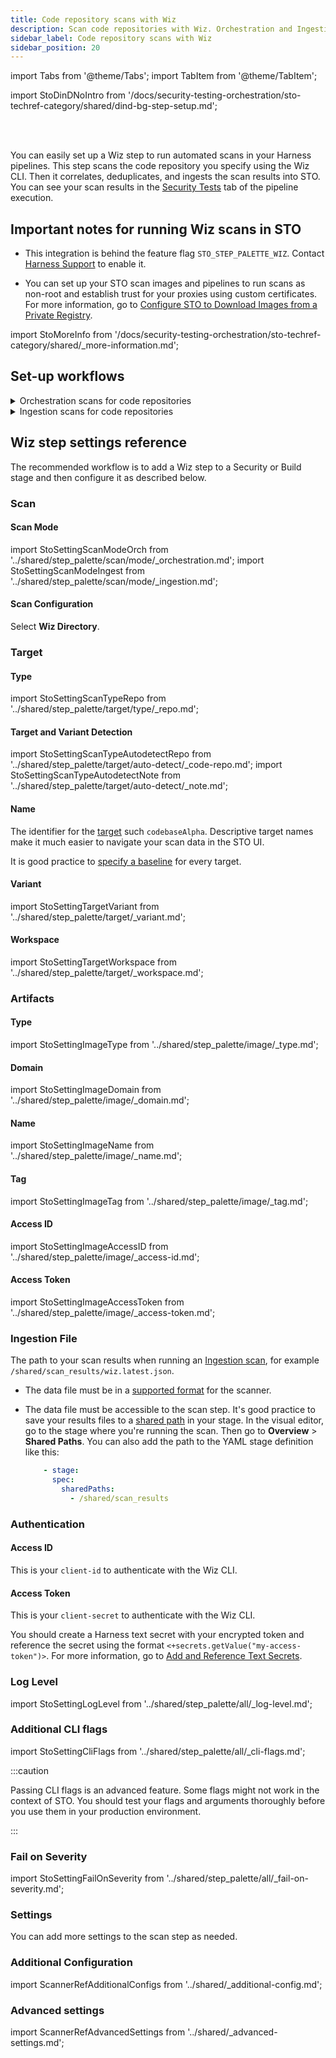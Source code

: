 ```yaml
---
title: Code repository scans with Wiz
description: Scan code repositories with Wiz. Orchestration and Ingestion modes supported.
sidebar_label: Code repository scans with Wiz
sidebar_position: 20
---
```


import Tabs from '@theme/Tabs';
import TabItem from '@theme/TabItem';

import StoDinDNoIntro from '/docs/security-testing-orchestration/sto-techref-category/shared/dind-bg-step-setup.md';


<DocsTag  text="Code repo scanners"  backgroundColor= "#cbe2f9" textColor="#0b5cad" link="/docs/security-testing-orchestration/sto-techref-category/security-step-settings-reference#code-repo-scanners"  />
<DocsTag  text="Orchestration" backgroundColor= "#e3cbf9" textColor="#5c0bad" link="/docs/security-testing-orchestration/use-sto/orchestrate-and-ingest/run-an-orchestrated-scan-in-sto"  />
<DocsTag  text="Ingestion" backgroundColor= "#e3cbf9" textColor="#5c0bad" link="/docs/security-testing-orchestration/use-sto/orchestrate-and-ingest/ingest-scan-results-into-an-sto-pipeline" />
<br/>
<br/>

You can easily set up a Wiz step to run automated scans in your Harness pipelines. This step scans the code repository you specify using the Wiz CLI. Then it correlates, deduplicates, and ingests the scan results into STO. You can see your scan results in the [Security Tests](/docs/security-testing-orchestration/use-sto/view-and-troubleshoot-vulnerabilities/view-scan-results) tab of the pipeline execution.

## Important notes for running Wiz scans in STO

- This integration is behind the feature flag `STO_STEP_PALETTE_WIZ`. Contact [Harness Support](mailto:support@harness.io) to enable it.  

<!--  If you want to add trusted certificates to your scan images at runtime, you need to run the scan step with root access. -->

- You can set up your STO scan images and pipelines to run scans as non-root and establish trust for your proxies using custom certificates. For more information, go to [Configure STO to Download Images from a Private Registry](/docs/security-testing-orchestration/use-sto/set-up-sto-pipelines/download-images-from-private-registry).


import StoMoreInfo from '/docs/security-testing-orchestration/sto-techref-category/shared/_more-information.md';

<StoMoreInfo />

## Set-up workflows

<details>

<!-- 1 --------------------------------------------------------------------->

<summary>Orchestration scans for code repositories</summary>

  #### Prerequisites

    - You can run STO scans in [Harness Cloud](/docs/continuous-integration/use-ci/set-up-build-infrastructure/use-harness-cloud-build-infrastructure), which requires no setup. You can also set up a [Kubernetes](/docs/continuous-integration/use-ci/set-up-build-infrastructure/k8s-build-infrastructure/set-up-a-kubernetes-cluster-build-infrastructure/) or [Docker](/docs/continuous-integration/use-ci/set-up-build-infrastructure/define-a-docker-build-infrastructure) build infrastructure.
	
	- [Harness text secrets](/docs/platform/secrets/add-use-text-secrets) for your `client-id` and `client-secret` to authenticate with the Wiz CLI 

<br/>

   #### Add the Wiz scanner

	Do the following:

	1. Add a Build or Security stage to your pipeline.
	2. Add a Wiz step to the stage.

<br/>

   #### Set up the Wiz scanner
	
   ##### Required settings

		1. [Scan mode](#scan-mode) = **Orchestration**
      2. [Target type](#type) = **Repository**
		3. [Scan Configuration](#scan-configuration) = **Wiz Directory**
		4. [Target and Variant Detection](#detect-target-and-variant) = **Auto**
		5. Authentication:
			1. [Wiz access ID](#access-id-1) as a Harness secret. This is your `client-id` to authenticate with the Wiz CLI.
			2. [Wiz access token](#access-token) as a Harness secret. This is your `client-secret` to authenticate with the Wiz CLI.
	
   ##### Optional settings

   - [Fail on Severity](#fail-on-severity) — Stop the pipeline if the scan detects any issues at a specified severity or higher
   - [Log Level](#log-level) — Useful for debugging

</details>


<!-- 2 --------------------------------------------------------------------->

<details>
<summary>Ingestion scans for code repositories</summary>

:::note

Harness STO can ingest both JSON and SARIF data from Wiz, but Harness recommends publishing to JSON because this format includes more detailed information.

:::

   #### Add a shared path for your scan results

   1. Add a Build or Security stage to your pipeline.
	2. In the stage **Overview**, add a shared path such as `/shared/scan_results`.

   #### Copy scan results to the shared path

   There are two primary workflows to do this:

   - Add a Run step that runs a Wiz scan from the command line and then copies the results to the shared path.
   - Copy results from a Wiz scan that ran outside the pipeline. 

   For more information and examples, go to [Ingestion scans](/docs/security-testing-orchestration/use-sto/orchestrate-and-ingest/ingest-scan-results-into-an-sto-pipeline).



   #### Set up the Wiz scanner

   Add a Wiz step to the stage and set it up as follows.
	
   ##### Required settings

	1. [Scan mode](#scan-mode) = **Ingestion**
	2. [Target type](#type) =  **Code Repository**
	3. [Target name](#name) — Usually the repo name
	4. [Target variant](#name) — Usually the scanned branch. You can also use a [runtime input](/docs/platform/variables-and-expressions/runtime-input-usage) and specify the branch at runtime.
	5. [Ingestion file](#ingestion-file) — For example, `/shared/scan_results/wiz-scan.json`
	6. Save the pipeline and select **Visual**. 

   ##### Optional settings

   - [Fail on Severity](#fail-on-severity) — Stop the pipeline if the scan detects any issues at a specified severity or higher
   - [Log Level](#log-level) — Useful for debugging

</details>

<!-- --------------------------------------------------------------------->

## Wiz step settings reference

The recommended workflow is to add a Wiz step to a Security or Build stage and then configure it as described below.


### Scan

#### Scan Mode

import StoSettingScanModeOrch from '../shared/step_palette/scan/mode/_orchestration.md';
import StoSettingScanModeIngest from '../shared/step_palette/scan/mode/_ingestion.md';

<!-- For container images: -->

<StoSettingScanModeOrch /> 
<StoSettingScanModeIngest />

<!-- 
For code repositories:
<StoSettingScanModeIngest />

-->


<a name="scan-config"></a>

#### Scan Configuration

Select **Wiz Directory**.

### Target


#### Type

import StoSettingScanTypeRepo from '../shared/step_palette/target/type/_repo.md';

<StoSettingScanTypeRepo />


#### Target and Variant Detection 

import StoSettingScanTypeAutodetectRepo from '../shared/step_palette/target/auto-detect/_code-repo.md';
import StoSettingScanTypeAutodetectNote from '../shared/step_palette/target/auto-detect/_note.md';

<StoSettingScanTypeAutodetectRepo/>
<StoSettingScanTypeAutodetectNote/>


#### Name 

The identifier for the [target](/docs/security-testing-orchestration/get-started/key-concepts/targets-and-baselines) such `codebaseAlpha`. Descriptive target names make it much easier to navigate your scan data in the STO UI.

It is good practice to [specify a baseline](/docs/security-testing-orchestration/get-started/key-concepts/targets-and-baselines#every-target-needs-a-baseline) for every target. 


#### Variant

import StoSettingTargetVariant from '../shared/step_palette/target/_variant.md';

<StoSettingTargetVariant  />


#### Workspace

import StoSettingTargetWorkspace from '../shared/step_palette/target/_workspace.md';

<StoSettingTargetWorkspace  />

### Artifacts


#### Type

import StoSettingImageType from '../shared/step_palette/image/_type.md';

<StoSettingImageType />


#### Domain

import StoSettingImageDomain from '../shared/step_palette/image/_domain.md';

<StoSettingImageDomain />


#### Name

import StoSettingImageName from '../shared/step_palette/image/_name.md';

<StoSettingImageName />


#### Tag

import StoSettingImageTag from '../shared/step_palette/image/_tag.md';

<StoSettingImageTag />


#### Access ID

import StoSettingImageAccessID from '../shared/step_palette/image/_access-id.md';

<StoSettingImageAccessID />


#### Access Token

import StoSettingImageAccessToken from '../shared/step_palette/image/_access-token.md';

<StoSettingImageAccessToken />


### Ingestion File

The path to your scan results when running an [Ingestion scan](/docs/security-testing-orchestration/use-sto/orchestrate-and-ingest/ingest-scan-results-into-an-sto-pipeline), for example `/shared/scan_results/wiz.latest.json`.  

- The data file must be in a [supported format](/docs/security-testing-orchestration/sto-techref-category/security-step-settings-reference#supported-ingestion-formats) for the scanner.

- The data file must be accessible to the scan step. It's good practice to save your results files to a [shared path](/docs/continuous-integration/get-started/key-concepts#stages) in your stage. In the visual editor, go to the stage where you're running the scan. Then go to **Overview** > **Shared Paths**. You can also add the path to the YAML stage definition like this:  
  
  ```yaml
      - stage:
        spec:
          sharedPaths:
            - /shared/scan_results
  ``` 


### Authentication

#### Access ID

This is your `client-id` to authenticate with the Wiz CLI.

#### Access Token

This is your `client-secret` to authenticate with the Wiz CLI.

You should create a Harness text secret with your encrypted token and reference the secret using the format `<+secrets.getValue("my-access-token")>`. For more information, go to [Add and Reference Text Secrets](/docs/platform/secrets/add-use-text-secrets).



### Log Level

import StoSettingLogLevel from '../shared/step_palette/all/_log-level.md';

<StoSettingLogLevel />


### Additional CLI flags

import StoSettingCliFlags from '../shared/step_palette/all/_cli-flags.md';

<StoSettingCliFlags />

:::caution

Passing CLI flags is an advanced feature. Some flags might not work in the context of STO. You should test your flags and arguments thoroughly before you use them in your production environment.  

:::

### Fail on Severity

import StoSettingFailOnSeverity from '../shared/step_palette/all/_fail-on-severity.md';

<StoSettingFailOnSeverity />

### Settings

You can add more settings to the scan step as needed. 

### Additional Configuration

import ScannerRefAdditionalConfigs from '../shared/_additional-config.md';

<ScannerRefAdditionalConfigs />


### Advanced settings

import ScannerRefAdvancedSettings from '../shared/_advanced-settings.md';

<ScannerRefAdvancedSettings />

